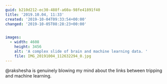```yaml
---
guid: b210d212-ec30-488f-a60a-98fe41891f40
title: '2019.10.04, 11:33'
created: '2019-10-04T09:33:54+00:00'
changed: '2019-10-05T08:28:23+00:00'


images:
  - width: 4608
    height: 3456
    alt: 'A complex slide of brain and machine learning data. '
    file: IMG_20191004_112632294_0.jpg
---
```


@rakshesha is genuinely blowing my mind about the links between tripping and machine learning. 
